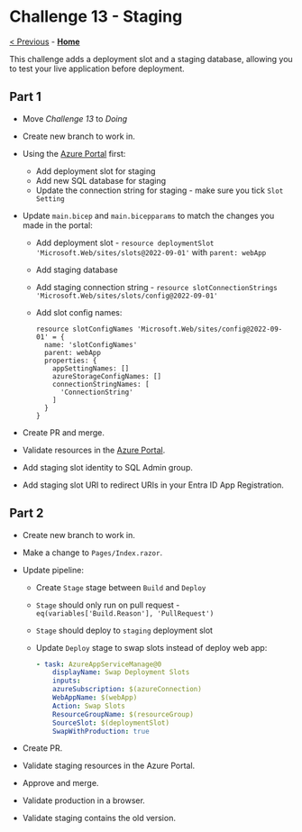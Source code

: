 # Challenge 13 - Staging

[< Previous](./Challenge-12.md) - **[Home](../README.md)**

This challenge adds a deployment slot and a staging database, allowing you to test your live application before deployment.

## Part 1

- Move *Challenge 13* to *Doing*
- Create new branch to work in.
- Using the [Azure Portal](https://portal.azure.com/) first:

    - Add deployment slot for staging
    - Add new SQL database for staging
    - Update the connection string for staging - make sure you tick `Slot Setting`

- Update `main.bicep` and `main.bicepparams` to match the changes you made in the portal:

    - Add deployment slot - `resource deploymentSlot 'Microsoft.Web/sites/slots@2022-09-01'` with `parent: webApp`
    - Add staging database
    - Add staging connection string - `resource slotConnectionStrings 'Microsoft.Web/sites/slots/config@2022-09-01'`
    - Add slot config names:

        ```bicep
        resource slotConfigNames 'Microsoft.Web/sites/config@2022-09-01' = {
          name: 'slotConfigNames'
          parent: webApp
          properties: {
            appSettingNames: []
            azureStorageConfigNames: []
            connectionStringNames: [
              'ConnectionString'
            ]
          }
        }
        ```

- Create PR and merge.
- Validate resources in the [Azure Portal](https://portal.azure.com/).
- Add staging slot identity to SQL Admin group.
- Add staging slot URI to redirect URIs in your Entra ID App Registration.

## Part 2

- Create new branch to work in.
- Make a change to `Pages/Index.razor`.
- Update pipeline:

    - Create `Stage` stage between `Build` and `Deploy`
    - `Stage` should only run on pull request - `eq(variables['Build.Reason'], 'PullRequest')`
    - `Stage` should deploy to `staging` deployment slot
    - Update `Deploy` stage to swap slots instead of deploy web app:

        ```yaml
        - task: AzureAppServiceManage@0
            displayName: Swap Deployment Slots
            inputs:
            azureSubscription: $(azureConnection)
            WebAppName: $(webApp)
            Action: Swap Slots
            ResourceGroupName: $(resourceGroup)
            SourceSlot: $(deploymentSlot)
            SwapWithProduction: true
        ```

- Create PR.
- Validate staging resources in the Azure Portal.
- Approve and merge.
- Validate production in a browser.
- Validate staging contains the old version.
